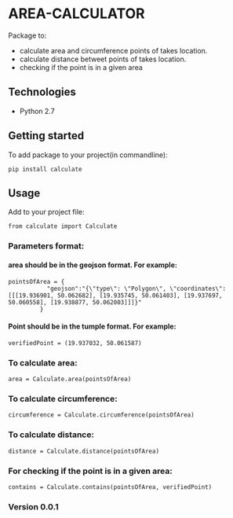 # AREA-CALCULATOR

Package to:
* calculate area and circumference points of takes location.
* calculate distance betweet points of takes location.
* checking if the point is in a given area

## Technologies

* Python 2.7

## Getting started

To add package to your project(in commandline):

```
pip install calculate
```

## Usage

Add to your project file:

```
from calculate import Calculate
```

### Parameters format:

#### area should be in the geojson format. For example:
```
pointsOfArea = {
    	   "geojson":"{\"type\": \"Polygon\", \"coordinates\": [[[19.936901, 50.062682], [19.935745, 50.061403], [19.937697, 50.060558], [19.938877, 50.062003]]]}"
         }
```
#### Point should be in the tumple format. For example:
```
verifiedPoint = (19.937032, 50.061587)
```

### To calculate area:

```
area = Calculate.area(pointsOfArea)
```

### To calculate circumference:

```
circumference = Calculate.circumference(pointsOfArea)
```

### To calculate distance:

```
distance = Calculate.distance(pointsOfArea)
```

### For checking if the point is in a given area:

```
contains = Calculate.contains(pointsOfArea, verifiedPoint)
```

### Version 0.0.1
